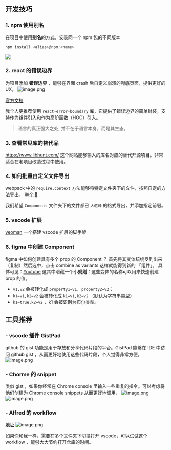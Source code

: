 ## 开发技巧
### 1. npm 使用别名
在项目中使用**别名**的方式，安装同一个 npm 包的不同版本
```sh
npm install <alias>@npm:<name>
```

![](https://p5.music.126.net/obj/wo3DlcOGw6DClTvDisK1/24594903515/ab3c/016b/b4ab/268bc1a2888e53d6c91a3d9a95cd0bb6.png)

### 2. react 的错误边界
为项目添加 **错误边界** ，能够在界面 crash 后自定义崩溃的兜底页面，提供更好的 UX。
![image.png](https://p5.music.126.net/obj/wo3DlcOGw6DClTvDisK1/24595027481/015c/0460/8441/5fd20932b322d550ea1ee2305f35dd82.png)

 [官方文档](https://beta.reactjs.org/reference/react/Component#catching-rendering-errors-with-an-error-boundary)

我个人更推荐使用 `react-error-boundary` 库，它提供了错误边界的简单封装，支持作为组件引入和作为高阶函数（HOC）引入。
> 语言的真正强大之处, 并不在于语言本身，而是其生态。

### 3. 查看常见库的替代品
https://www.libhunt.com/ 这个网站能够输入的库名对应的替代开源项目。非常适合在老项目改造过程中使用。

### 4. 如何批量自定义文件导出
webpack 中的 `require.context` 方法能够将特定文件夹下的文件，按照自定的方法导出。
[举个 🌰](https://gist.github.com/Kinasha/e357d9b3d48c8b2f259205908888804a)

我们希望 `Components` 文件夹下的文件都已 `大驼峰` 的格式导出，并添加指定前缀。

### 5. vscode 扩展
[yeoman](https://yeoman.io/) 一个搭建 vscode 扩展的脚手架

### 6. figma 中创建 Component
figma 中如何创建具有多个 prop 的 Component ？
首先将其变体统统罗列出来（复制）然后选中，点击 combine as variants 这样就能得到新的 「组件」。
具体可见：[Youtube](https://youtu.be/y29Xwt9dET0)
这其中暗藏一个小**规则**：这些变体的名称可以用来快速创建 prop 的值。
- `v1,v2`  会被转化成 `property1=v1, property2=v2`；
- `k1=v1,k2=v2` 会被转化成 `k1=v1,k2=v2` （默认为字符串类型）
- `k1=true,k2=v2` ，k1 会被识别为布尔类型。

## 工具推荐
### - vscode 插件 GistPad 
github 的 gist 功能是用于存放和分享代码片段的平台。GistPad 能够在 IDE 中访问 github gist ，从而更好地使用这些代码片段，个人觉得非常方便。![image.png](https://p5.music.126.net/obj/wo3DlcOGw6DClTvDisK1/24595542076/abcd/2999/9c9b/e3b9b835b5ab0a316bcff52df0089de5.png)
### - Chorme 的 snippet 
类似 gist ，如果你经常在 Chrome console 里输入一些重复的指令。可以考虑将他们创建为 Chrome console snippets 从而更好地调用，
![image.png](https://p5.music.126.net/obj/wo3DlcOGw6DClTvDisK1/24595617816/fd12/3d54/089c/1fd5ca1fda207553dd4677df20b813c6.png)
![image.png](https://p5.music.126.net/obj/wo3DlcOGw6DClTvDisK1/24595644886/a765/1e4e/70e8/070a50604dbaf6d3682d13c2f9fcd594.png)

### - Alfred 的 workflow 
[地址](https://github.com/alexchantastic/alfred-open-with-vscode-workflow)
![image.png](https://p5.music.126.net/obj/wo3DlcOGw6DClTvDisK1/24595691854/87a2/3c2b/4f1a/68c5f2dd81ea1db5b79db16862c9b5fa.png)

如果你和我一样，需要在多个文件夹下切换打开 vscode，可以试试这个 workflow ，能够大大节约打开仓库的时间。

